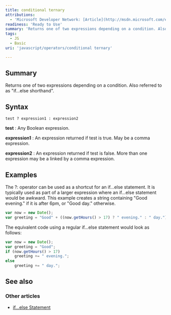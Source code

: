 ```yaml
---
title: conditional ternary
attributions:
  - 'Microsoft Developer Network: [Article](http://msdn.microsoft.com/en-us/library/ie/be21c7hw(v=vs.94).aspx)'
readiness: 'Ready to Use'
summary: 'Returns one of two expressions depending on a condition. Also referred to as &quot;if...else shorthand&quot;.'
tags:
  - JS
  - Basic
uri: 'javascript/operators/conditional ternary'

---
```

## Summary

Returns one of two expressions depending on a condition. Also referred to as &quot;if...else shorthand&quot;.

## Syntax

    test ? expression1 : expression2

**test**
:   Any Boolean expression.

**expression1**
:   An expression returned if test is true. May be a comma expression.

**expression2**
:   An expression returned if test is false. More than one expression may be a linked by a comma expression.

## Examples

The ?: operator can be used as a shortcut for an if...else statement. It is typically used as part of a larger expression where an if...else statement would be awkward. This example creates a string containing "Good evening." if it is after 6pm, or "Good day." otherwise.

``` js
var now = new Date();
var greeting = "Good" + ((now.getHours() > 17) ? " evening." : " day.");
```

The equivalent code using a regular if...else statement would look as follows:

``` js
var now = new Date();
var greeting = "Good";
if (now.getHours() > 17)
    greeting += " evening.";
else
    greeting += " day.";
```

## See also

### Other articles

-   [if...else Statement](/javascript/statements/if_else)

